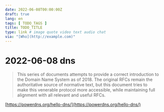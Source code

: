 ```yaml
---
date: 2022-06-08T00:00:00Z
draft: true
lang: en
tags: [ TODO_TAGS ]
title: TODO_TITLE
type: link # image quote video text audio chat
via: "[Who](http://example.com)"
---
```



# 2022-06-08 dns


> This series of documents attempts to provide a correct introduction to the Domain Name System as of 2018. The original RFCs remain the authoritative source of normative text, but this document tries to make this venerable protocol more accessible, while maintaining full alignment with all relevant and useful RFCs.

[https://powerdns.org/hello-dns/](https://powerdns.org/hello-dns/)

